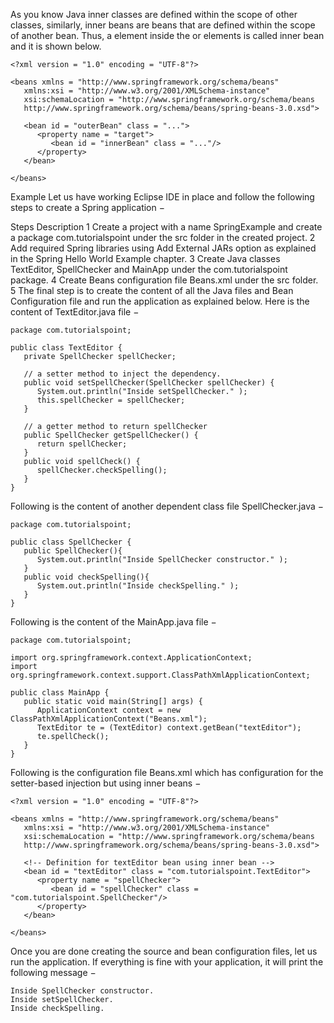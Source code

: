 As you know Java inner classes are defined within the scope of other classes, similarly, inner beans are beans that are defined within the scope of another bean. Thus, a <bean/> element inside the <property/> or <constructor-arg/> elements is called inner bean and it is shown below.
```
<?xml version = "1.0" encoding = "UTF-8"?>

<beans xmlns = "http://www.springframework.org/schema/beans"
   xmlns:xsi = "http://www.w3.org/2001/XMLSchema-instance"
   xsi:schemaLocation = "http://www.springframework.org/schema/beans
   http://www.springframework.org/schema/beans/spring-beans-3.0.xsd">

   <bean id = "outerBean" class = "...">
      <property name = "target">
         <bean id = "innerBean" class = "..."/>
      </property>
   </bean>

</beans>
```
Example
Let us have working Eclipse IDE in place and follow the following steps to create a Spring application −

Steps	Description
1	Create a project with a name SpringExample and create a package com.tutorialspoint under the src folder in the created project.
2	Add required Spring libraries using Add External JARs option as explained in the Spring Hello World Example chapter.
3	Create Java classes TextEditor, SpellChecker and MainApp under the com.tutorialspoint package.
4	Create Beans configuration file Beans.xml under the src folder.
5	The final step is to create the content of all the Java files and Bean Configuration file and run the application as explained below.
Here is the content of TextEditor.java file −
```
package com.tutorialspoint;

public class TextEditor {
   private SpellChecker spellChecker;
   
   // a setter method to inject the dependency.
   public void setSpellChecker(SpellChecker spellChecker) {
      System.out.println("Inside setSpellChecker." );
      this.spellChecker = spellChecker;
   }
   
   // a getter method to return spellChecker
   public SpellChecker getSpellChecker() {
      return spellChecker;
   }
   public void spellCheck() {
      spellChecker.checkSpelling();
   }
}
```
Following is the content of another dependent class file SpellChecker.java −
```
package com.tutorialspoint;

public class SpellChecker {
   public SpellChecker(){
      System.out.println("Inside SpellChecker constructor." );
   }
   public void checkSpelling(){
      System.out.println("Inside checkSpelling." );
   }
}
```
Following is the content of the MainApp.java file −
```
package com.tutorialspoint;

import org.springframework.context.ApplicationContext;
import org.springframework.context.support.ClassPathXmlApplicationContext;

public class MainApp {
   public static void main(String[] args) {
      ApplicationContext context = new ClassPathXmlApplicationContext("Beans.xml");
      TextEditor te = (TextEditor) context.getBean("textEditor");
      te.spellCheck();
   }
}
```
Following is the configuration file Beans.xml which has configuration for the setter-based injection but using inner beans −
```
<?xml version = "1.0" encoding = "UTF-8"?>

<beans xmlns = "http://www.springframework.org/schema/beans"
   xmlns:xsi = "http://www.w3.org/2001/XMLSchema-instance"
   xsi:schemaLocation = "http://www.springframework.org/schema/beans
   http://www.springframework.org/schema/beans/spring-beans-3.0.xsd">

   <!-- Definition for textEditor bean using inner bean -->
   <bean id = "textEditor" class = "com.tutorialspoint.TextEditor">
      <property name = "spellChecker">
         <bean id = "spellChecker" class = "com.tutorialspoint.SpellChecker"/>
      </property>
   </bean>

</beans>
```
Once you are done creating the source and bean configuration files, let us run the application. If everything is fine with your application, it will print the following message −
```
Inside SpellChecker constructor.
Inside setSpellChecker.
Inside checkSpelling.
```